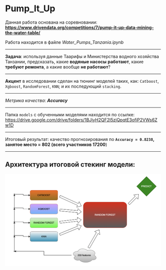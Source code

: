 # Pump_It_Up
    
Данная работа основана на соревновании: **https://www.drivendata.org/competitions/7/pump-it-up-data-mining-the-water-table/**

Работа находится в файле *Water_Pumps_Tanzania.ipynb*

---
    
**Задача**: используя данные Таарифы и Министерства водного хозяйства Танзании, предсказать, какие **водяные насосы** **работают**, какие **требуют ремонта**, а какие вообще **не работают**?
    
---
    
**Акцент** в исследовании сделан на тюнинг моделей таких, как: `Catboost`, `Xgboost`, `RandomForest`, `KNN`; и их последующий `stacking`.  
    
---   

*Метрика качества*: ***Accuracy***

---

Папка `models` с обученными моделями находится по ссылке: https://drive.google.com/drive/folders/1BJjyH2QF2I5zjQpqtE3ofiP2VWs6Zw1D
    
---

Итоговый результат: качество прогнозирования по **`Accuracy = 0.8238`, занятое место = 802 (всего участников 17200**)

---

## Архитектура итоговой стекинг модели:

<img src='images/diagramma2.png' />
